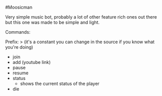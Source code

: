 #Moosicman

Very simple music bot, probably a lot of other feature rich ones out there but this one was made to be simple and light.

Commands:

Prefix: > (it's a constant you can change in the source if you know what you're doing)

 - join
 - add (youtube link)
 - pause
 - resume
 - status
     + shows the current status of the player
 - die
